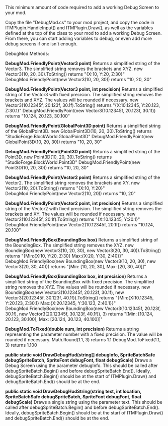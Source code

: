This minimum amount of code required to add a working Debug Screen to your mod.

Copy the file "DebugMod.cs" to your mod project, and copy the code in ITMPlugin.HandleInput() and ITMPlugin.Draw(), as well as the variables defined at the top of the class to your mod to add a working Debug Screen. From there, you can start adding variables to debug, or even add more debug screens if one isn't enough.

DebugMod Methods:

**DebugMod.FriendlyPoint(Vector3 point)**
Returns a simplified string of the Vector3. The simplified string removes the brackets and XYZ.
new Vector3(10, 20, 30).ToString() returns "{X:10, Y:20, Z:30}"
DebugMod.FriendlyPoint(new Vector3(10, 20, 30)) returns "10, 20, 30"

**DebugMod.FriendlyPoint(Vector3 point, int precision)**
Returns a simplified string of the Vector3 with fixed precision. The simplified string removes the brackets and XYZ. The values will be rounded if necessary.
new Vector3(10.12345f, 20.123f, 30.1f).ToString() returns "{X:10.12345, Y:20.123, Z:30.1}"
DebugMod.FriendlyPoint(new Vector3(10.12345f, 20.123f, 30.1f)) returns "10.124, 20.123, 30.100"

**DebugMod.FriendlyPoint(GlobalPoint3D point)**
Returns a simplified string of the GlobalPoint3D.
new GlobalPoint3D(10, 20, 30).ToString() returns "StudioForge.BlockWorld.GlobalPoint3D"
DebugMod.FriendlyPoint(new GlobalPoint3D(10, 20, 30)) returns "10, 20, 30"

**DebugMod.FriendlyPoint(Point3D point)**
Returns a simplified string of the Point3D.
new Point3D(10, 20, 30).ToString() returns "StudioForge.BlockWorld.Point3D"
DebugMod.FriendlyPoint(new Point3D(10, 20, 30)) returns "10, 20, 30"

**DebugMod.FriendlyPoint(Vector2 point)**
Returns a simplified string of the Vector2. The simplified string removes the brackets and XY.
new Vector2(10, 20).ToString() returns "{X:10, Y:20}"
DebugMod.FriendlyPoint(new Vector2(10, 20)) returns "10, 20"

**DebugMod.FriendlyPoint(Vector2 point, int precision)**
Returns a simplified string of the Vector2 with fixed precision. The simplified string removes the brackets and XY. The values will be rounded if necessary.
new Vector2(10.12345f, 20.1f).ToString() returns "{X:10.12345, Y:20.1}"
DebugMod.FriendlyPoint(new Vector2(10.12345f, 20.1f)) returns "10.124, 20.100"

**DebugMod.FriendlyBox(BoundingBox box)**
Returns a simplified string of the BoundingBox. The simplified string removes the XYZ.
new BoundingBox(new Vector3(10, 20, 30), new Vector3(20, 30, 40)).ToString() returns "{Min:{X:10, Y:20, Z:30} Max:{X:20, Y:30, Z:40}}"
DebugMod.FriendlyBox(new BoundingBox(new Vector3(10, 20, 30), new Vector3(20, 30, 40))) returns "\[Min: \[10, 20, 30\], Max: \[20, 30, 40\]\]"

**DebugMod.FriendlyBox(BoundingBox box, int precision)**
Returns a simplified string of the BoundingBox with fixed precision. The simplified string removes the XYZ. The values will be rounded if necessary.
new BoundingBox(new Vector3(10.12345f, 20.123f, 30.1f), new Vector3(20.12345f, 30.123f, 40.1f)).ToString() returns "{Min:{X:10.12345, Y:20.123, Z:30.1} Max:{X:20.12345, Y:30.123, Z:40.1}}"
DebugMod.FriendlyBox(new BoundingBox(new Vector3(10.12345f, 20.123f, 30.1f), new Vector3(20.12345f, 30.123f, 40.1f)), 3) returns "\[Min: \[10.124, 20.123, 30.100\], Max: \[20.124, 30.123, 40.100\]\]"

**DebugMod.ToFixed(double num, int precision)**
Returns a string representing the parameter number with a fixed precision. The value will be rounded if necessary.
Math.Round(1.1, 3) returns 1.1
DebugMod.ToFixed(1.1, 3) returns 1.100

**public static void DrawDebugHud(string[] debugInfo, SpriteBatchSafe debugSpriteBatch, SpriteFont debugFont, float debugScale)**
Draws a Debug Screen using the parameter debugInfo. This should be called after debugSpriteBatch.Begin() and before debugSpriteBatch.End().
Ideally, debugSpriteBatch.Begin() should be at the start of ITMPlugin.Draw() and debugSpriteBatch.End() should be at the end.

**public static void DrawDebugHudString(string text, int location, SpriteBatchSafe debugSpriteBatch, SpriteFont debugFont, float debugScale)**
Draws a single string using the parameter text. This should be called after debugSpriteBatch.Begin() and before debugSpriteBatch.End().
Ideally, debugSpriteBatch.Begin() should be at the start of ITMPlugin.Draw() and debugSpriteBatch.End() should be at the end.
